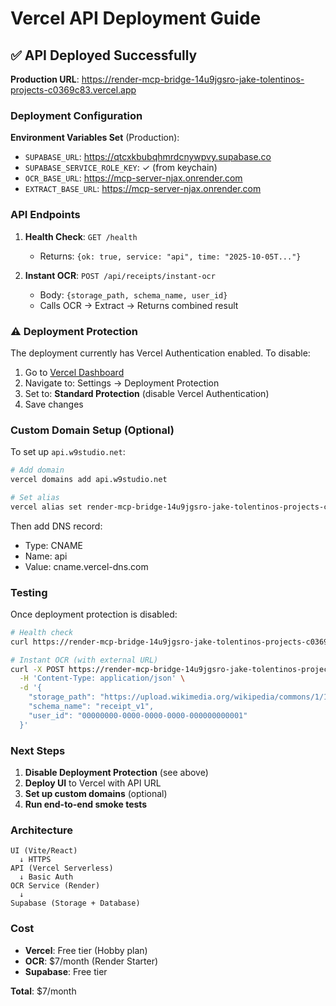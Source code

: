 # Vercel API Deployment Guide

## ✅ API Deployed Successfully

**Production URL**: https://render-mcp-bridge-14u9jgsro-jake-tolentinos-projects-c0369c83.vercel.app

### Deployment Configuration

**Environment Variables Set** (Production):
- `SUPABASE_URL`: https://qtcxkbubqhmrdcnywpvy.supabase.co
- `SUPABASE_SERVICE_ROLE_KEY`: ✓ (from keychain)
- `OCR_BASE_URL`: https://mcp-server-njax.onrender.com
- `EXTRACT_BASE_URL`: https://mcp-server-njax.onrender.com

### API Endpoints

1. **Health Check**: `GET /health`
   - Returns: `{ok: true, service: "api", time: "2025-10-05T..."}`

2. **Instant OCR**: `POST /api/receipts/instant-ocr`
   - Body: `{storage_path, schema_name, user_id}`
   - Calls OCR → Extract → Returns combined result

### ⚠️ Deployment Protection

The deployment currently has Vercel Authentication enabled. To disable:

1. Go to [Vercel Dashboard](https://vercel.com/jake-tolentinos-projects-c0369c83/render-mcp-bridge/settings/deployment-protection)
2. Navigate to: Settings → Deployment Protection
3. Set to: **Standard Protection** (disable Vercel Authentication)
4. Save changes

### Custom Domain Setup (Optional)

To set up `api.w9studio.net`:

```bash
# Add domain
vercel domains add api.w9studio.net

# Set alias
vercel alias set render-mcp-bridge-14u9jgsro-jake-tolentinos-projects-c0369c83.vercel.app api.w9studio.net
```

Then add DNS record:
- Type: CNAME
- Name: api
- Value: cname.vercel-dns.com

### Testing

Once deployment protection is disabled:

```bash
# Health check
curl https://render-mcp-bridge-14u9jgsro-jake-tolentinos-projects-c0369c83.vercel.app/health

# Instant OCR (with external URL)
curl -X POST https://render-mcp-bridge-14u9jgsro-jake-tolentinos-projects-c0369c83.vercel.app/api/receipts/instant-ocr \
  -H 'Content-Type: application/json' \
  -d '{
    "storage_path": "https://upload.wikimedia.org/wikipedia/commons/1/14/ReceiptSwiss.jpg",
    "schema_name": "receipt_v1",
    "user_id": "00000000-0000-0000-0000-000000000001"
  }'
```

### Next Steps

1. **Disable Deployment Protection** (see above)
2. **Deploy UI** to Vercel with API URL
3. **Set up custom domains** (optional)
4. **Run end-to-end smoke tests**

### Architecture

```
UI (Vite/React)
  ↓ HTTPS
API (Vercel Serverless)
  ↓ Basic Auth
OCR Service (Render)
  ↓
Supabase (Storage + Database)
```

### Cost

- **Vercel**: Free tier (Hobby plan)
- **OCR**: $7/month (Render Starter)
- **Supabase**: Free tier

**Total**: $7/month
